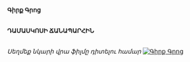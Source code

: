 **Գիրք Գրոց**

\
**ԴԱՄԱՍԿՈՍԻ ՃԱՆԱՊԱՐՀԻՆ**

\
_Սեղմեք նկարի վրա ֆիլմը դիտելու համար_
[![Գիրք Գրոց](https://www.tomsarkgh.am/thumbnails/Photo/bigimage/19/82/08/slug-88219.jpg)](https://www.youtube.com/watch?v=5DXBGmrrVuI)
